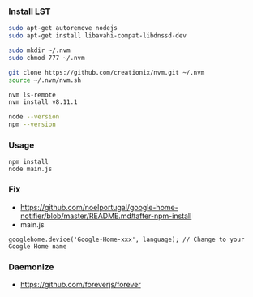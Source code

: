 ### Install LST
```sh
sudo apt-get autoremove nodejs
sudo apt-get install libavahi-compat-libdnssd-dev

sudo mkdir ~/.nvm
sudo chmod 777 ~/.nvm

git clone https://github.com/creationix/nvm.git ~/.nvm
source ~/.nvm/nvm.sh

nvm ls-remote
nvm install v8.11.1

node --version
npm --version
```

### Usage
```
npm install
node main.js
```

### Fix
- https://github.com/noelportugal/google-home-notifier/blob/master/README.md#after-npm-install
- main.js
```
googlehome.device('Google-Home-xxx', language); // Change to your Google Home name
```

### Daemonize
- https://github.com/foreverjs/forever

